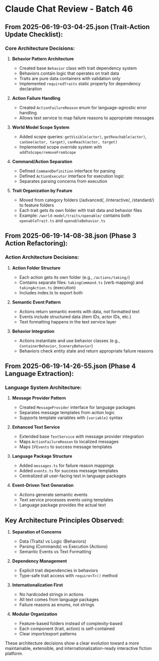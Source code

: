 # Claude Chat Review - Batch 46

## From 2025-06-19-03-04-25.json (Trait-Action Update Checklist):

### Core Architecture Decisions:

1. **Behavior Pattern Architecture**
   - Created base `Behavior` class with trait dependency system
   - Behaviors contain logic that operates on trait data
   - Traits are pure data containers with validation only
   - Implemented `requiredTraits` static property for dependency declaration

2. **Action Failure Handling**
   - Created `ActionFailureReason` enum for language-agnostic error handling
   - Allows text service to map failure reasons to appropriate messages

3. **World Model Scope System**
   - Added scope queries: `getVisible(actor)`, `getReachable(actor)`, `canSee(actor, target)`, `canReach(actor, target)`
   - Implemented scope override system with `addToScope/removeFromScope`

4. **Command/Action Separation**
   - Defined `CommandDefinition` interface for parsing
   - Defined `ActionExecutor` interface for execution logic
   - Separates parsing concerns from execution

5. **Trait Organization by Feature**
   - Moved from category folders (/advanced/, /interactive/, /standard/) to feature folders
   - Each trait gets its own folder with trait data and behavior files
   - Example: `/world-model/traits/openable/` contains both `openableTrait.ts` and `openableBehavior.ts`

## From 2025-06-19-14-08-38.json (Phase 3 Action Refactoring):

### Action Architecture Decisions:

1. **Action Folder Structure**
   - Each action gets its own folder (e.g., `/actions/taking/`)
   - Contains separate files: `takingCommand.ts` (verb mapping) and `takingAction.ts` (execution)
   - Includes index.ts to export both

2. **Semantic Event Pattern**
   - Actions return semantic events with data, not formatted text
   - Events include structured data (item IDs, actor IDs, etc.)
   - Text formatting happens in the text service layer

3. **Behavior Integration**
   - Actions instantiate and use behavior classes (e.g., `ContainerBehavior`, `SceneryBehavior`)
   - Behaviors check entity state and return appropriate failure reasons

## From 2025-06-19-14-26-55.json (Phase 4 Language Extraction):

### Language System Architecture:

1. **Message Provider Pattern**
   - Created `MessageProvider` interface for language packages
   - Separates message templates from action logic
   - Supports template variables with `{variable}` syntax

2. **Enhanced Text Service**
   - Extended base `TextService` with message provider integration
   - Maps `ActionFailureReason` to localized messages
   - Maps `IFEvents` to success message templates

3. **Language Package Structure**
   - Added `messages.ts` for failure reason mappings
   - Added `events.ts` for success message templates
   - Centralized all user-facing text in language packages

4. **Event-Driven Text Generation**
   - Actions generate semantic events
   - Text service processes events using templates
   - Language package provides the actual text

## Key Architecture Principles Observed:

1. **Separation of Concerns**
   - Data (Traits) vs Logic (Behaviors)
   - Parsing (Commands) vs Execution (Actions)
   - Semantic Events vs Text Formatting

2. **Dependency Management**
   - Explicit trait dependencies in behaviors
   - Type-safe trait access with `require<T>()` method

3. **Internationalization First**
   - No hardcoded strings in actions
   - All text comes from language packages
   - Failure reasons as enums, not strings

4. **Modular Organization**
   - Feature-based folders instead of complexity-based
   - Each component (trait, action) is self-contained
   - Clear import/export patterns

These architecture decisions show a clear evolution toward a more maintainable, extensible, and internationalization-ready interactive fiction platform.